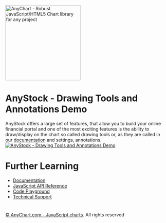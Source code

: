 [<img src="https://cdn.anychart.com/images/logo-transparent-segoe.png?2" width="234px" alt="AnyChart - Robust JavaScript/HTML5 Chart library for any project">](http://www.anychart.com)

# AnyStock - Drawing Tools and Annotations Demo
AnyStock offers a large set of features, that allow you to build your online financial portal and one of the most exciting features is the ability to draw/display on the chart so called drawing tools or, as they are called in our [documentation](http://docs.anychart.com/) and settings, annotations.
[<img src="http://static.anychart.com/images/github/anystock-drawing-tools-and-annotations-demo.png" alt="AnyStock - Drawing Tools and Annotations Demo">](http://www.anychart.com/products/anystock/drawing_tools/)

# Further Learning
* [Documentation](https://docs.anychart.com)
* [JavaScript API Reference](https://api.anychart.com)
* [Code Playground](https://playground.anychart.com)
* [Technical Support](https://anychart.com/support)

# 
<a href="http://www.anychart.com">© AnyChart.com - JavaScript charts</a>. All rights reserved
